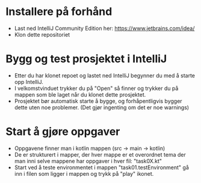 # Installere på forhånd
- Last ned IntelliJ Community Edition her: https://www.jetbrains.com/idea/
- Klon dette repositoriet

# Bygg og test prosjektet i IntelliJ
- Etter du har klonet repoet og lastet ned IntelliJ begynner du med å starte opp IntelliJ.
- I velkomstvinduet trykker du på "Open" så finner og trykker du på mappen som ble laget når du klonet dette prosjektet.
- Prosjektet bør automatisk starte å bygge, og forhåpentligvis bygger dette uten noe problemer. (Det gjør ingenting om det er noe warnings)

# Start å gjøre oppgaver
- Oppgavene finner man i kotlin mappen (src -> main -> kotlin)
- De er strukturert i mapper, der hver mappe er et overordnet tema der man inni selve mappene har oppgaver i hver fil: "task0X.kt"
- Start ved å teste environmentet i mappen "task01.testEnvironment" gå inn i filen som ligger i mappen og trykk på "play" ikonet.
